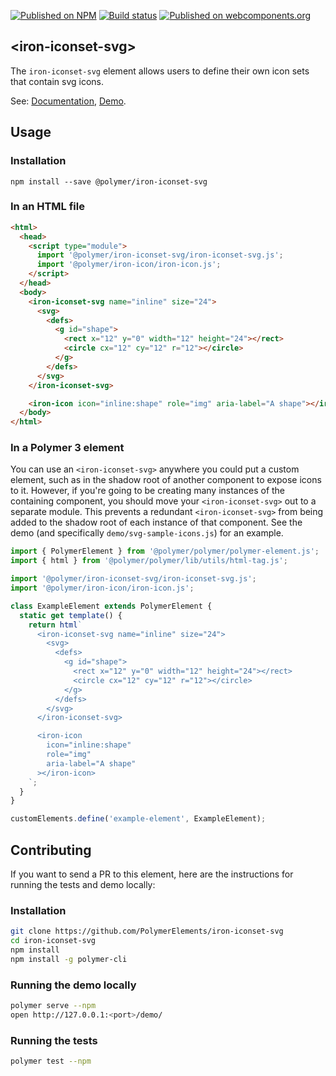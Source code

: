 [![Published on NPM](https://img.shields.io/npm/v/@polymer/iron-iconset-svg.svg)](https://www.npmjs.com/package/@polymer/iron-iconset-svg)
[![Build status](https://travis-ci.org/PolymerElements/iron-iconset-svg.svg?branch=master)](https://travis-ci.org/PolymerElements/iron-iconset-svg)
[![Published on webcomponents.org](https://img.shields.io/badge/webcomponents.org-published-blue.svg)](https://webcomponents.org/element/@polymer/iron-iconset-svg)

## &lt;iron-iconset-svg&gt;

The `iron-iconset-svg` element allows users to define their own icon sets that
contain svg icons.

See: [Documentation](https://www.webcomponents.org/element/@polymer/iron-iconset-svg),
[Demo](https://www.webcomponents.org/element/@polymer/iron-iconset-svg/demo/demo/index.html).

## Usage

### Installation

```
npm install --save @polymer/iron-iconset-svg
```

### In an HTML file

```html
<html>
  <head>
    <script type="module">
      import '@polymer/iron-iconset-svg/iron-iconset-svg.js';
      import '@polymer/iron-icon/iron-icon.js';
    </script>
  </head>
  <body>
    <iron-iconset-svg name="inline" size="24">
      <svg>
        <defs>
          <g id="shape">
            <rect x="12" y="0" width="12" height="24"></rect>
            <circle cx="12" cy="12" r="12"></circle>
          </g>
        </defs>
      </svg>
    </iron-iconset-svg>

    <iron-icon icon="inline:shape" role="img" aria-label="A shape"></iron-icon>
  </body>
</html>
```

### In a Polymer 3 element

You can use an `<iron-iconset-svg>` anywhere you could put a custom element,
such as in the shadow root of another component to expose icons to it. However,
if you're going to be creating many instances of the containing component, you
should move your `<iron-iconset-svg>` out to a separate module. This prevents a
redundant `<iron-iconset-svg>` from being added to the shadow root of each
instance of that component. See the demo (and specifically
`demo/svg-sample-icons.js`) for an example.

```js
import { PolymerElement } from '@polymer/polymer/polymer-element.js';
import { html } from '@polymer/polymer/lib/utils/html-tag.js';

import '@polymer/iron-iconset-svg/iron-iconset-svg.js';
import '@polymer/iron-icon/iron-icon.js';

class ExampleElement extends PolymerElement {
  static get template() {
    return html`
      <iron-iconset-svg name="inline" size="24">
        <svg>
          <defs>
            <g id="shape">
              <rect x="12" y="0" width="12" height="24"></rect>
              <circle cx="12" cy="12" r="12"></circle>
            </g>
          </defs>
        </svg>
      </iron-iconset-svg>

      <iron-icon
        icon="inline:shape"
        role="img"
        aria-label="A shape"
      ></iron-icon>
    `;
  }
}

customElements.define('example-element', ExampleElement);
```

## Contributing

If you want to send a PR to this element, here are the instructions for running
the tests and demo locally:

### Installation

```sh
git clone https://github.com/PolymerElements/iron-iconset-svg
cd iron-iconset-svg
npm install
npm install -g polymer-cli
```

### Running the demo locally

```sh
polymer serve --npm
open http://127.0.0.1:<port>/demo/
```

### Running the tests

```sh
polymer test --npm
```
